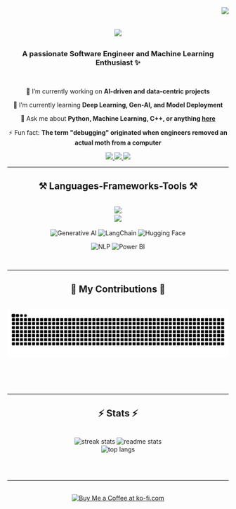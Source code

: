 <img align="right" src="https://visitor-badge.laobi.icu/badge?page_id=ADITI-VASUDEVA.ADITI-VASUDEVA" />
<h1 align="center">
    <img src="https://readme-typing-svg.herokuapp.com/?font=Righteous&size=35&center=true&vCenter=true&width=500&height=70&duration=4000&lines=Hi+There!+👋;+I'm+Aditi+Vasudeva!;" />
</h1>
<h3 align="center">A passionate Software Engineer and Machine Learning Enthusiast ✨ </h3>

<br/>

<div align="center">
 
 🔭 I’m currently working on **AI-driven and data-centric projects**

 🌱 I’m currently learning **Deep Learning, Gen-AI, and Model Deployment**

 💬 Ask me about **Python, Machine Learning, C++, or anything [here](https://github.com/ADITI-VASUDEVA/ADITI-VASUDEVA/issues)**

 ⚡ Fun fact: **The term "debugging" originated when engineers removed an actual moth from a computer**
 
</div>

<div align="center"> 
  <a href="mailto:aditivasudeva2002@gmail.com">
  <img src="https://img.shields.io/badge/Gmail-333333?style=for-the-badge&logo=gmail&logoColor=red" target="_blank"/>
  </a>
   <a href="https://www.linkedin.com/in/aditi-vasudeva" target="_blank">
    <img src="https://img.shields.io/badge/LinkedIn-0077B5?style=for-the-badge&logo=linkedin&logoColor=white" target="_blank" />
  </a>
   <a href="https://github.com/ADITI-VASUDEVA" target="_blank">
     <img src="https://img.shields.io/badge/Portfolio-FF5722?style=for-the-badge&logo=todoist&logoColor=white" target="_blank" /> <!-- sqlite, safari, google-chrome are other good icon options -->
  </a>
</div>

<hr/>


<h2 align="center">⚒️ Languages-Frameworks-Tools ⚒️</h2>
<br/>
<div align="center">
       <img src="https://skillicons.dev/icons?i=html,css,react,bootstrap,vscode,github,matlab,r,opencv" /><br>
  <img src="https://skillicons.dev/icons?i=fastapi,python,javascript,cpp,mysql,flask,pytorch,tensorflow,docker" /><br>
</div>
<div align="center">
  
![Generative AI](https://img.shields.io/badge/Generative%20AI-GPT%20%7C%20LLMs-blueviolet?logo=openai)
![LangChain](https://img.shields.io/badge/LangChain-RAG%20Framework-brightgreen)
![Hugging Face](https://img.shields.io/badge/HuggingFace-Transformers-yellow?logo=huggingface)

![NLP](https://img.shields.io/badge/NLP-Transformers-blue?logo=python)
![Power BI](https://img.shields.io/badge/Power%20BI-Data%20Analytics-yellow?logo=powerbi)
</div>

<br/>
<hr/>

<div align="center">
  <h2>🐍 My Contributions 🐍</h2>
  <br>
  <img alt="snake eating my contributions" src="https://raw.githubusercontent.com/ADITI-VASUDEVA/ADITI-VASUDEVA/output/github-contribution-grid-snake.svg" />
  
  <br/><br/><br/>
</div>

<hr/>

<h2 align="center">⚡ Stats ⚡</h2>
<br>

<div align=center>
  <img width=412 src="https://github-readme-streak-stats-self-psi.vercel.app?user=ADITI-VASUDEVA&theme=react&hide_border=false&border_radius=10" alt="streak stats"/>
  <img width=390 src="https://github-readme-stats.vercel.app/api?username=ADITI-VASUDEVA&show_icons=true&theme=react&border_radius=10" alt="readme stats" />
  <br/>
  <img width=250 align="center" src="https://github-readme-stats.vercel.app/api/top-langs/?username=ADITI-VASUDEVA&layout=donut-vertical&hide=HTML&langs_count=8&theme=react&border_radius=10&size_weight=0.5&count_weight=0.5&exclude_repo=github-readme-stats" alt="top langs" />
</div>

<br/><br/>

<hr/>

<br/>

<div align="center">
<a href='https://ko-fi.com/V7V4RAK9C' target='_blank'><img height='64' style='border:0px;height:64px;' src='https://storage.ko-fi.com/cdn/kofi1.png?v=3' border='0' alt='Buy Me a Coffee at ko-fi.com' /></a>
</div>

<br/>
<!--
**ADITI-VASUDEVA/ADITI-VASUDEVA** is a ✨ _special_ ✨ repository because its `README.md` (this file) appears on your GitHub profile.

Here are some ideas to get you started:

- 🔭 I’m currently working on ...
- 🌱 I’m currently learning ...
- 👯 I’m looking to collaborate on ...
- 🤔 I’m looking for help with ...
- 💬 Ask me about ...
- 📫 How to reach me: ...
- 😄 Pronouns: ...
- ⚡ Fun fact: ...
-->
